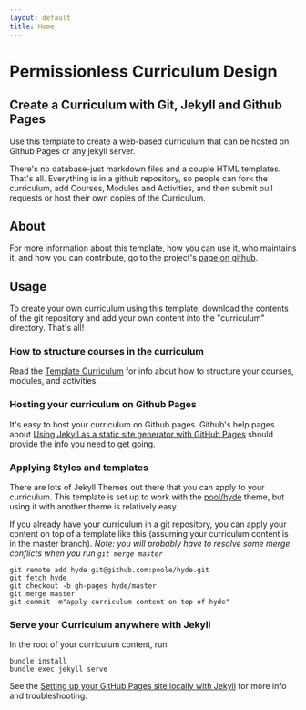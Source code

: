 ```yaml
---
layout: default
title: Home
---
```

# Permissionless Curriculum Design

## Create a Curriculum with Git, Jekyll and Github Pages

Use this template to create a web-based curriculum that can be hosted on Github Pages or any jekyll server.

There's no database-just markdown files and a couple HTML templates. That's all. Everything is in a github repository, so people can fork the curriculum, add Courses, Modules and Activities, and then submit pull requests or host their own copies of the Curriculum.

## About

For more information about this template, how you can use it, who maintains it, and how you can contribute, go to the project's [page on github](https://github.com/flyingzumwalt/jekyll-curriculum-template).

## Usage

To create your own curriculum using this template, download the contents of the git repository and add your own content into the "curriculum" directory.  That's all!

### How to structure courses in the curriculum

Read the [Template Curriculum](curriculum) for info about how to structure your courses, modules, and activities.

### Hosting your curriculum on Github Pages

It's easy to host your curriculum on Github pages. Github's help pages about [Using Jekyll as a static site generator with GitHub Pages](https://help.github.com/articles/using-jekyll-as-a-static-site-generator-with-github-pages/) should provide the info you need to get going.

### Applying Styles and templates

There are lots of Jekyll Themes out there that you can apply to your curriculum.  This template is set up to work with the [pool/hyde](https://github.com/poole/hyde) theme, but using it with another theme is relatively easy.

If you already have your curriculum in a git repository, you can apply your content on top of a template like this (assuming your curriculum content is in the master branch). _Note: you will probably have to resolve some merge conflicts when you run `git merge master`_

```
git remote add hyde git@github.com:poole/hyde.git
git fetch hyde
git checkout -b gh-pages hyde/master
git merge master  
git commit -m"apply curriculum content on top of hyde"
```

### Serve your Curriculum anywhere with Jekyll

In the root of your curriculum content, run

```
bundle install
bundle exec jekyll serve
```

See the [Setting up your GitHub Pages site locally with Jekyll](https://help.github.com/articles/setting-up-your-github-pages-site-locally-with-jekyll/) for more info and troubleshooting.
